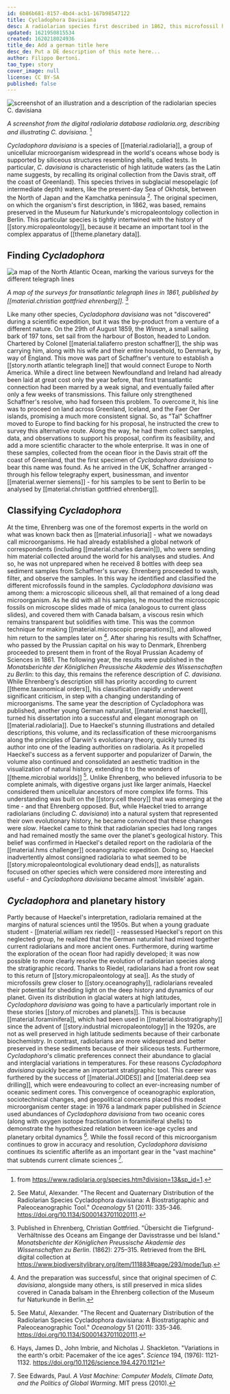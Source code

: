 ```yaml
---
id: 6b86b681-8157-4bd4-acb1-167b98547122
title: Cycladophora Davisiana
desc: A radiolarian species first described in 1862, this microfossil has been used as an important tool in scientific research, and continues to help in the ongoing study of our planet and its deep history.
updated: 1621950815534
created: 1620218024936
title_de: Add a german title here
desc_de: Put a DE description of this note here...
author: Filippo Bertoni.
tao_type: story
cover_image: null
license: CC BY-SA
published: false
---
```


![screenshot of an illustration and a description of the radiolarian species C. davisiana](/images/filo/Cycladophora-davisiana-rads.png)

_A screenshot from the digital radiolaria database radiolaria.org, describing and illustrating C. davisiana._ [^image1]

_Cycladophora davisiana_ is a species of [[material.radiolaria]], a group of unicellular microorganism widespread in the world's oceans whose body is supported by siliceous structures resembling shells, called tests. In particular, _C. davisiana_ is characteristic of high latitude waters (as the Latin name suggests, by recalling its original collection from the Davis strait, off the coast of Greenland). This species thrives in subglacial mesopelagic (of intermediate depth) waters, like the present-day Sea of Okhotsk, between the North of Japan and the Kamchatka peninsula [^image6]. The original specimen, on which the organism's first description, in 1862, was based, remains preserved in the Museum fur Naturkunde's micropaleontology collection in Berlin. This particular species is tightly intertwined with the history of [[story.micropaleontology]], because it became an important tool in the complex apparatus of [[theme.planetary data]].

## Finding _Cycladophora_
![a map of the North Atlantic Ocean, marking the various surveys for the different telegraph lines](/images/filo/monatsberichtede18611knig_0293.jpg)

_A map of the surveys for transatlantic telegraph lines in 1861, published by [[material.christian gottfried ehrenberg]]._ [^image2]

Like many other species, _Cycladophora davisiana_ was not "discovered" during a scientific expedition, but it was the by-product from a venture of a different nature. On the 29th of August 1859, the _Wiman_, a small sailing bark of 197 tons, set sail from the harbour of Boston, headed to London. Chartered by Colonel [[material.taliaferro preston schaffner]], the ship was carrying him, along with his wife and their entire household, to Denmark, by way of England. This move was part of Schaffner's venture to establish a [[story.north atlantic telegraph line]] that would connect Europe to North America. While a direct line between Newfoundland and Ireland had already been laid at great cost only the year before, that first transatlantic connection had been marred by a weak signal, and eventually failed after only a few weeks of transmissions. This failure only strengthened Schaffner's resolve, who had forseen this problem. To overcome it, his line was to proceed on land across Greenland, Iceland, and the Faer Oer islands, promising a much more consistent signal. So, as "Tal" Schaffner moved to Europe to find backing for his proposal, he instructed the crew to survey this alternative route. Along the way, he had them collect samples, data, and observations to support his proposal, confirm its feasibility, and add a more scientific character to the whole enterprise. It was in one of these samples, collected from the ocean floor in the Davis strait off the coast of Greenland, that the first specimen of _Cycladophora davisiana_ to bear this name was found. As he arrived in the UK, Schaffner arranged - through his fellow telegraphy expert, businessman, and inventor [[material.werner siemens]] - for his samples to be sent to Berlin to be analysed by [[material.christian gottfried ehrenberg]].

## Classifying _Cycladophora_
At the time, Ehrenberg was one of the foremost experts in the world on what was known back then as [[material.infusoria]] - what we nowadays call microorganisms. He had already established a global network of correspondents (including [[material.charles darwin]]), who were sending him material collected around the world for his analyses and studies. And so, he was not unprepared when he received 8 bottles with deep sea sediment samples from Schaffner's survey. Ehrenberg proceeded to wash, filter, and observe the samples. In this way he identified and classified the different microfossils found in the samples. _Cycladophora davisiana_ was among them: a microscopic siliceous shell, all that remained of a long dead microorganism. As he did with all his samples, he mounted the microscopic fossils on microscope slides made of mica (analogous to current glass slides), and covered them with Canada balsam, a viscous resin which remains transparent but solidifies with time. This was the common technique for making [[material.microscopic preparations]], and allowed him return to the samples later on [^image3]. After sharing his results with Schaffner, who passed by the Prussian capital on his way to Denmark, Ehrenberg proceeded to present them in front of the Royal Prussian Academy of Sciences in 1861. The following year, the results were published in the _Monatsberichte der Königlichen Preussische Akademie des Wissenschaften zu Berlin_: to this day, this remains the reference description of _C. davisiana_. While Ehrenberg's description still has priority according to current [[theme.taxonomical orders]], his classification rapidly underwent significant criticism, in step with a changing understanding of microorganisms. The same year the description of Cycladophora was published, another young German naturalist, [[material.ernst haeckel]], turned his dissertation into a successful and elegant monograph on [[material.radiolaria]]. Due to Haeckel's stunning illustrations and detailed descriptions, this volume, and its reclassification of these microorganisms along the principles of Darwin's evolutionary theory, quickly turned its author into one of the leading authorities on radiolaria. As it propelled Haeckel's success as a fervent supporter and popularizer of Darwin, the volume also continued and consolidated an aesthetic tradition in the visualization of natural history, extending it to the wonders of [[theme.microbial worlds]] [^image6]. Unlike Ehrenberg, who believed infusoria to be complete animals, with digestive organs just like larger animals, Haeckel considered them unicellular ancestors of more complex life forms. This understanding was built on the [[story.cell theory]] that was emerging at the time - and that Ehrenberg opposed. But, while Haeckel tried to arrange radiolarians (including _C. davisiana_) into a natural system that represented their own evolutionary history, he became convinced that these changes were _slow_. Haeckel came to think that radiolarian species had long ranges and had remained mostly the same over the planet's geological history. This belief was confirmed in Haeckel's detailed report on the radiolaria of the [[material.hms challenger]] oceanographic expedition. Doing so, Haeckel inadvertently almost consigned radiolaria to what seemed to be [[story.micropaleontological evolutionary dead ends]], as naturalists focused on other species which were considered more interesting and useful - and _Cycladophora davisiana_ became almost 'invisible' again.

## _Cycladophora_ and planetary history
Partly because of Haeckel's interpretation, radiolaria remained at the margins of natural sciences until the 1950s. But when a young graduate student - [[material.william rex riedel]] - reassessed Haeckel's report on this neglected group, he realized that the German naturalist had mixed together current radiolarians and more ancient ones. Furthermore, during wartime the exploration of the ocean floor had rapidly developed; it was now possible to more clearly resolve the evolution of radiolarian species along the stratigraphic record. Thanks to Riedel, radiolarians had a front row seat to this return of [[story.micropaleontology at sea]]. As the study of microfossils grew closer to [[story.oceanography]], radiolarians revealed their potential for shedding light on the deep history and dynamics of our planet. Given its distribution in glacial waters at high latitudes, _Cycladophora davisiana_ was going to have a particularly important role in these stories [[story.of microbes and planets]]. This is because [[material.foraminifera]], which had been used in [[material.biostratigraphy]] since the advent of [[story.industrial micropaleontology]] in the 1920s, are not as well preserved in high latitude sediments because of their carbonate biochemistry. In contrast, radiolarians are more widespread and better preserved in these sediments because of their siliceous tests. Furthermore, _Cycladophora_'s climatic preferences connect their abundance to glacial and interglacial variations in temperatures. For these reasons _Cycladophora davisiana_ quickly became an important stratigraphic tool. This career was furthered by the success of [[material.JOIDES]] and [[material.deep sea drilling]], which were endeavouring to collect an ever-increasing number of oceanic sediment cores. This convergence of oceanographic exploration, sociotechnical changes, and geopolitical concerns placed this modest microorganism center stage: in 1976 a landmark paper published in _Science_ used abundances of _Cycladophora davisiana_ from two oceanic cores (along with oxygen isotope fractionation in foraminiferal shells) to demonstrate the hypothesized relation between ice-age cycles and planetary orbital dynamics [^image4]. While the fossil record of this microorganism continues to grow in accuracy and resolution, _Cycladophora davisiana_ continues its scientific afterlife as an important gear in the "vast machine" that subtends current climate sciences [^image5].

[^image1]: from https://www.radiolaria.org/species.htm?division=13&sp_id=1.

[^image6]: See Matul, Alexander. "The Recent and Quaternary Distribution of the Radiolarian Species Cycladophora davisiana: A Biostratigraphic and Paleoceanographic Tool." _Oceanology_ 51 (2011): 335-346. https://doi.org/10.1134/S0001437011020111. 

[^image2]: Published in Ehrenberg, Christian Gottfried. "Übersicht die Tiefgrund-Verhältnisse des Oceans am Eingange der Davisstrasse und bei Island." _Monatsberichte der Königlichen Preussische Akademie des Wissenschaften zu Berlin_. (1862): 275–315. Retrieved from the BHL digital collection at https://www.biodiversitylibrary.org/item/111883#page/293/mode/1up.

[^image3]: And the preparation was successful, since that original specimen of _C. davisiana_, alongside many others, is still preserved in mica slides covered in Canada balsam in the Ehrenberg collection of the Museum fur Naturkunde in Berlin.

[^image4]: Hays, James D., John Imbrie, and Nicholas J. Shackleton. "Variations in the earth's orbit: Pacemaker of the ice ages". _Science_ 194, (1976): 1121-1132. https://doi.org/10.1126/science.194.4270.1121

[^image5]: See Edwards, Paul. _A Vast Machine: Computer Models, Climate Data, and the Politics of Global Warming_. MIT press (2010).

[^image6]: The aesthetic value of Haeckel's illustrations, which is attested in his 1904 book _Kunstformen der Natur_, continued the tradition began by Goethe in bringing the understanding of nature and its aesthetics together. See also Richards, Robert J. _The Tragic Sense of Life: Ernst Haeckel and the Struggle over Evolutionary Thought_. Chicago and London: University of Chicago Press (2009).